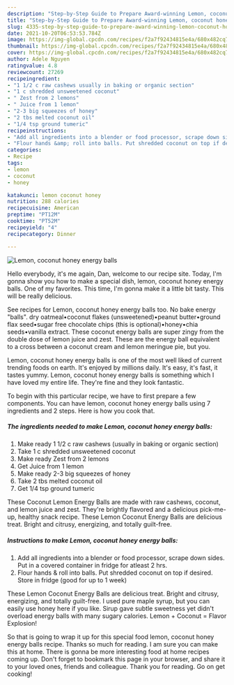 ```yaml
---
description: "Step-by-Step Guide to Prepare Award-winning Lemon, coconut honey energy balls"
title: "Step-by-Step Guide to Prepare Award-winning Lemon, coconut honey energy balls"
slug: 4335-step-by-step-guide-to-prepare-award-winning-lemon-coconut-honey-energy-balls
date: 2021-10-20T06:53:53.784Z
image: https://img-global.cpcdn.com/recipes/f2a7f92434815e4a/680x482cq70/lemon-coconut-honey-energy-balls-recipe-main-photo.jpg
thumbnail: https://img-global.cpcdn.com/recipes/f2a7f92434815e4a/680x482cq70/lemon-coconut-honey-energy-balls-recipe-main-photo.jpg
cover: https://img-global.cpcdn.com/recipes/f2a7f92434815e4a/680x482cq70/lemon-coconut-honey-energy-balls-recipe-main-photo.jpg
author: Adele Nguyen
ratingvalue: 4.8
reviewcount: 27269
recipeingredient:
- "1 1/2 c raw cashews usually in baking or organic section"
- "1 c shredded unsweetened coconut"
- " Zest from 2 lemons"
- " Juice from 1 lemon"
- "2-3 big squeezes of honey"
- "2 tbs melted coconut oil"
- "1/4 tsp ground tumeric"
recipeinstructions:
- "Add all ingredients into a blender or food processor, scrape down sides. Put in a covered container in fridge for atleast 2 hrs."
- "Flour hands &amp; roll into balls. Put shredded coconut on top if desired. Store in fridge (good for up to 1 week)"
categories:
- Recipe
tags:
- lemon
- coconut
- honey

katakunci: lemon coconut honey 
nutrition: 288 calories
recipecuisine: American
preptime: "PT12M"
cooktime: "PT52M"
recipeyield: "4"
recipecategory: Dinner

---
```



![Lemon, coconut honey energy balls](https://img-global.cpcdn.com/recipes/f2a7f92434815e4a/680x482cq70/lemon-coconut-honey-energy-balls-recipe-main-photo.jpg)

Hello everybody, it's me again, Dan, welcome to our recipe site. Today, I'm gonna show you how to make a special dish, lemon, coconut honey energy balls. One of my favorites. This time, I'm gonna make it a little bit tasty. This will be really delicious.

See recipes for Lemon, coconut honey energy balls too. No bake energy &#34;balls&#34;. dry oatmeal•coconut flakes (unsweetened)•peanut butter•ground flax seed•sugar free chocolate chips (this is optional)•honey•chia seeds•vanilla extract. These coconut energy balls are super zingy from the double dose of lemon juice and zest. These are the energy ball equivalent to a cross between a coconut cream and lemon meringue pie, but you.

Lemon, coconut honey energy balls is one of the most well liked of current trending foods on earth. It's enjoyed by millions daily. It's easy, it's fast, it tastes yummy. Lemon, coconut honey energy balls is something which I have loved my entire life. They're fine and they look fantastic.


To begin with this particular recipe, we have to first prepare a few components. You can have lemon, coconut honey energy balls using 7 ingredients and 2 steps. Here is how you cook that.

<!--inarticleads1-->

##### The ingredients needed to make Lemon, coconut honey energy balls:

1. Make ready 1 1/2 c raw cashews (usually in baking or organic section)
1. Take 1 c shredded unsweetened coconut
1. Make ready  Zest from 2 lemons
1. Get  Juice from 1 lemon
1. Make ready 2-3 big squeezes of honey
1. Take 2 tbs melted coconut oil
1. Get 1/4 tsp ground tumeric


These Coconut Lemon Energy Balls are made with raw cashews, coconut, and lemon juice and zest. They&#39;re brightly flavored and a delicious pick-me-up, healthy snack recipe. These Lemon Coconut Energy Balls are delicious treat. Bright and citrusy, energizing, and totally guilt-free. 

<!--inarticleads2-->

##### Instructions to make Lemon, coconut honey energy balls:

1. Add all ingredients into a blender or food processor, scrape down sides. Put in a covered container in fridge for atleast 2 hrs.
1. Flour hands &amp; roll into balls. Put shredded coconut on top if desired. Store in fridge (good for up to 1 week)


These Lemon Coconut Energy Balls are delicious treat. Bright and citrusy, energizing, and totally guilt-free. I used pure maple syrup, but you can easily use honey here if you like. Sirup gave subtle sweetness yet didn&#39;t overload energy balls with many sugary calories. Lemon + Coconut = Flavor Explosion! 

So that is going to wrap it up for this special food lemon, coconut honey energy balls recipe. Thanks so much for reading. I am sure you can make this at home. There is gonna be more interesting food at home recipes coming up. Don't forget to bookmark this page in your browser, and share it to your loved ones, friends and colleague. Thank you for reading. Go on get cooking!
